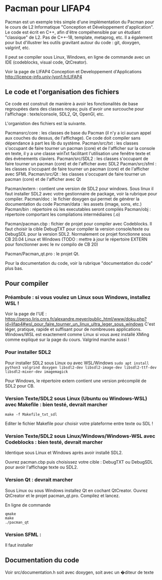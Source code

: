 # Pacman pour LIFAP4

Pacman est un exemple très simple d'une implémentation du Pacman pour le cours de L2 Informatique "Conception et Développement d'application".
Le code est écrit en C++, afin d'être compéhensible par un étudiant "classique" de L2. Pas de C++-18, template, metaprog, etc.
Il a également pour but d'illustrer les outils gravitant autour du code : git, doxygen, valgrinf, etc.

Il peut se compiler sous Linux, Windows, en ligne de commande avec un IDE (codeblocks, visual code, QtCreator).

Voir la page de LIFAP4 Conception et Developpement d'Applications
http://licence-info.univ-lyon1.fr/LIFAP4


## Le code et l'organisation des fichiers

Ce code est construit de manière à avoir les fonctionalités de base regroupées dans des classes noyau; 
puis d'avoir une surcouche pour l'affichage : texte/console, SDL2, Qt, OpenGl, etc.

L'organistion des fichiers est la suivante.

Pacmansrc/core   : les classes de base du Pacman (il n'y a ici aucun appel aux couches du dessus, de l'affichage). 
                        Ce code doit compiler sans dépendance à part les lib du système.
Pacman/src/txt   : les classes s'occupant de faire tourner un pacman (core) et de l'afficher sur la console en texte, 
                       il y a une classe winTxt facilitant l'utilisation  une fenêtre texte et des évènements claviers.
Pacman/src/SDL2  : les classes s'occupant de faire tourner un pacman (core) et de l'afficher avec SDL2
Pacman/src/sfml  : les classes s'occupant de faire tourner un pacman (core) et de l'afficher avec SFML
Pacman/src/Qt    : les classes s'occupant de faire tourner un pacman (core) et de l'afficher avec Qt

Pacman/extern    : contient une version de SDL2 pour windows. 
                        Sous linux il faut installer SDL2 avec votre gestionnaire de package, voir la rubrique pour compiler.
Pacman/doc       : le fichier doxygen qui permet de générer la documentation du code
Pacman/data      : les assets (image, sons, etc.)
Pacman/bin       : répertoire où les executables seront compilés 
Pacman/obj       : répertoire comportant les compilations intermédiaires (.o)

Pacman/pacman.cbp : fichier de projet pour compiler avec Codeblocks. 
                    Il faut choisir la cible DebugTXT pour compiler la version console/texte ou DebugSDL pour la version SDL2.
                    Normalement ce projet fonctionne sous CB 20.04 Linux et Windows 
                    (TODO : mettre à jour le répertoire EXTERN pour fonctionner avec le nv compilo de CB 20)

Pacman/Pacman_qt.pro : le projet Qt. 


Pour la documentation du code, voir la rubrique "documentation du code" plus bas.


## Pour compiler

### Préambule : si vous voulez un Linux sous Windows, installez WSL ! 
Voir la page de l'UE : https://perso.liris.cnrs.fr/alexandre.meyer/public_html/www/doku.php?id=lifap4#wsl_pour_faire_tourner_un_linux_ultra_leger_sous_windows
C'est léger, pratique, rapide et suffisant pour de nombreuses applications.
Windows/WSL est exactement comme Linux si vous avez installé XMing comme expliqué sur la page du cours.
Valgrind marche aussi !


### Pour installer SDL2
Pour installer SDL2 sous Linux ou avec WSL/Windows
``` sudo apt install python3 valgrind doxygen libsdl2-dev libsdl2-image-dev libsdl2-ttf-dev libsdl2-mixer-dev imagemagick ```

Pour Windows, le répertoire extern contient une version précompilé de SDL2 pour CB.


### Version Texte/SDL2 sous Linux (Ubuntu ou Windows-WSL) avec Makefile :  bien testé, devrait marcher
``` make -f Makefile_txt_sdl ```

Editer le fichier Makefile pour choisir votre plateforme entre texte ou SDL !


### Version Texte/SDL2 sous Linux/Windows/Windows-WSL avec Codeblocks : bien testé, devrait marcher
Identique sous Linux et Windows après avoir installé SDL2.

Ouvrez pacman.cbp puis choisissez votre cible : DebugTXT ou DebugSDL pour avoir l'affichage texte ou SDL2.


### Version Qt : devrait marcher
Sous Linux ou sous Windows installez Qt en cochant QtCreator.
Ouvrez QtCreator et le projet pacman_qt.pro. Compilez et lancez.

En ligne de commande
```
qmake 
make
./pacman_qt
```



### Version SFML : 
Il faut installer 




##  Documentation du code

Voir src/documentation.h
soit avec doxygen, soit avec un �diteur de texte



